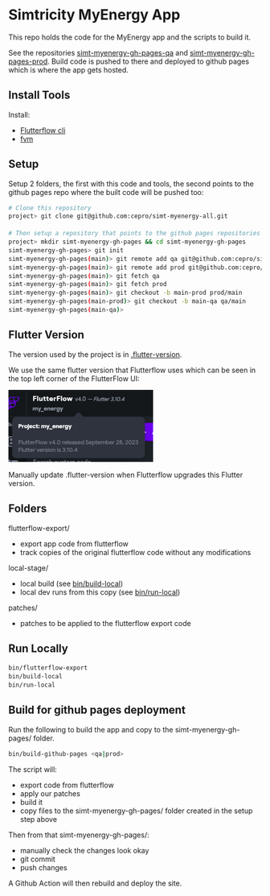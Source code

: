 # Simtricity MyEnergy App

This repo holds the code for the MyEnergy app and the scripts to build it.

See the repositories [simt-myenergy-gh-pages-qa](https://github.com/cepro/simt-myenergy-gh-pages-qa) and [simt-myenergy-gh-pages-prod](https://github.com/cepro/simt-myenergy-gh-pages-prod). Build code is pushed to there and deployed to github pages which is where the app gets hosted.

## Install Tools

Install:
- [Flutterflow cli](https://github.com/FlutterFlow/flutterflow-cli)
- [fvm](https://fvm.app/docs/getting_started/installation)

## Setup

Setup 2 folders, the first with this code and tools, the second points to the github pages repo where the built code will be pushed too:  
```sh
# Clone this repository
project> git clone git@github.com:cepro/simt-myenergy-all.git

# Then setup a repository that points to the github pages repositories using a remote for each:
project> mkdir simt-myenergy-gh-pages && cd simt-myenergy-gh-pages 
simt-myenergy-gh-pages> git init
simt-myenergy-gh-pages(main)> git remote add qa git@github.com:cepro/simt-myenergy-gh-pages-qa.git
simt-myenergy-gh-pages(main)> git remote add prod git@github.com:cepro/simt-myenergy-gh-pages-prod.git
simt-myenergy-gh-pages(main)> git fetch qa
simt-myenergy-gh-pages(main)> git fetch prod
simt-myenergy-gh-pages(main)> git checkout -b main-prod prod/main
simt-myenergy-gh-pages(main-prod)> git checkout -b main-qa qa/main
simt-myenergy-gh-pages(main-qa)>
```

## Flutter Version

The version used by the project is in [.flutter-version](./.flutter-version).

We use the same flutter version that Flutterflow uses which can be seen in the top left corner of the FlutterFlow UI:

![FlutterFlow UI Version](./ff-ui-version.png)

Manually update .flutter-version when Flutterflow upgrades this Flutter version.

## Folders

flutterflow-export/
- export app code from flutterflow
- track copies of the original flutterflow code without any modifications

local-stage/
- local build (see [bin/build-local](bin/build-local))
- local dev runs from this copy (see [bin/run-local](bin/run-local))

patches/
- patches to be applied to the flutterflow export code

## Run Locally

```sh
bin/flutterflow-export
bin/build-local
bin/run-local
```

## Build for github pages deployment
Run the following to build the app and copy to the simt-myenergy-gh-pages/ folder.
```sh
bin/build-github-pages <qa|prod>
```

The script will:
 - export code from flutterflow
 - apply our patches
 - build it
 - copy files to the simt-myenergy-gh-pages/ folder created in the setup step above

Then from that simt-myenergy-gh-pages/:
 - manually check the changes look okay
 - git commit
 - push changes

A Github Action will then rebuild and deploy the site.
